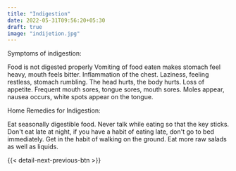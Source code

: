 ```yaml
---
title: "Indigestion"
date: 2022-05-31T09:56:20+05:30
draft: true
image: "indijetion.jpg"
---
```


Symptoms of indigestion:

Food is not digested properly
Vomiting of food eaten makes stomach feel heavy, mouth feels bitter.
Inflammation of the chest. Laziness, feeling restless, stomach rumbling.
The head hurts, the body hurts. Loss of appetite.
Frequent mouth sores, tongue sores, mouth sores.
Moles appear, nausea occurs, white spots appear on the tongue.


Home Remedies for Indigestion:

Eat seasonally digestible food.
Never talk while eating so that the key sticks.
Don't eat late at night, if you have a habit of eating late, don't go to bed immediately. Get in the habit of walking on the ground.
Eat more raw salads as well as liquids.

{{< detail-next-previous-btn >}}

